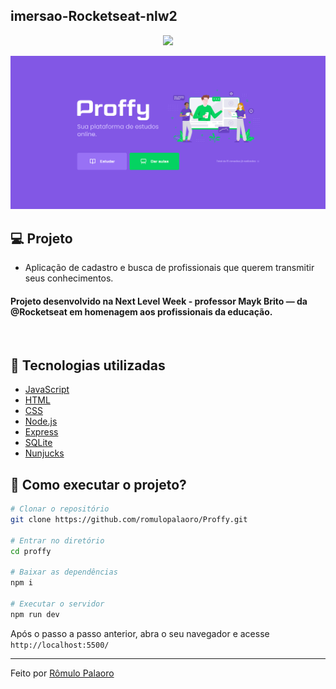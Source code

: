 ## imersao-Rocketseat-nlw2

<p align="center">
  <img src="https://ik.imagekit.io/capitao/Proffy/nlw2_6d7PvlHZ5.svg" width="150" >
</p>
<p align="center">
  <img src="https://github.com/romulopalaoro/Proffy/blob/master/public/images/proffy-1.png?raw=true" width="800">
</p>

## 💻 Projeto

- Aplicação de cadastro e busca de profissionais que querem transmitir seus conhecimentos.<br>
<h4>Projeto desenvolvido na Next Level Week - professor Mayk Brito — da @Rocketseat em homenagem aos profissionais da educação.</h4><br>


## 🚀 Tecnologias utilizadas

- [JavaScript](https://www.javascript.com/)
- [HTML](https://www.w3schools.com/html/)
- [CSS](https://www.w3.org/Style/CSS/Overview.en.html)
- [Node.js](https://nodejs.org/en/)
- [Express](https://expressjs.com/)
- [SQLite](https://www.sqlite.org/index.html)
- [Nunjucks](https://mozilla.github.io/nunjucks/)


## 🤔 Como executar o projeto?

```bash
# Clonar o repositório
git clone https://github.com/romulopalaoro/Proffy.git

# Entrar no diretório
cd proffy

# Baixar as dependências
npm i

# Executar o servidor
npm run dev
```

Após o passo a passo anterior, abra o seu navegador e acesse `http://localhost:5500/`

---

Feito por [Rômulo Palaoro](https://www.linkedin.com/in/rômulo-palaoro-23837488/)
